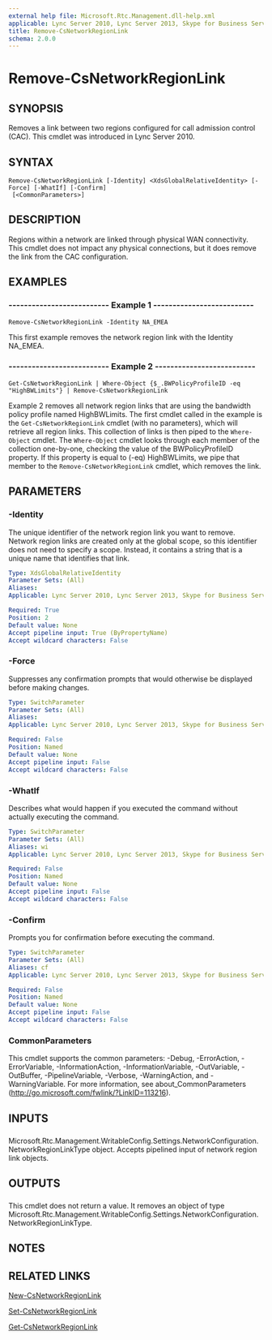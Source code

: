 ```yaml
---
external help file: Microsoft.Rtc.Management.dll-help.xml
applicable: Lync Server 2010, Lync Server 2013, Skype for Business Server 2015, Skype for Business Server 2019
title: Remove-CsNetworkRegionLink
schema: 2.0.0
---
```


# Remove-CsNetworkRegionLink

## SYNOPSIS
Removes a link between two regions configured for call admission control (CAC).
This cmdlet was introduced in Lync Server 2010.


## SYNTAX

```
Remove-CsNetworkRegionLink [-Identity] <XdsGlobalRelativeIdentity> [-Force] [-WhatIf] [-Confirm]
 [<CommonParameters>]
```

## DESCRIPTION
Regions within a network are linked through physical WAN connectivity.
This cmdlet does not impact any physical connections, but it does remove the link from the CAC configuration.


## EXAMPLES

### -------------------------- Example 1 --------------------------
```
Remove-CsNetworkRegionLink -Identity NA_EMEA
```

This first example removes the network region link with the Identity NA_EMEA.


### -------------------------- Example 2 --------------------------
```
Get-CsNetworkRegionLink | Where-Object {$_.BWPolicyProfileID -eq "HighBWLimits"} | Remove-CsNetworkRegionLink
```

Example 2 removes all network region links that are using the bandwidth policy profile named HighBWLimits.
The first cmdlet called in the example is the `Get-CsNetworkRegionLink` cmdlet (with no parameters), which will retrieve all region links.
This collection of links is then piped to the `Where-Object` cmdlet.
The `Where-Object` cmdlet looks through each member of the collection one-by-one, checking the value of the BWPolicyProfileID property.
If this property is equal to (-eq) HighBWLimits, we pipe that member to the `Remove-CsNetworkRegionLink` cmdlet, which removes the link.


## PARAMETERS

### -Identity
The unique identifier of the network region link you want to remove.
Network region links are created only at the global scope, so this identifier does not need to specify a scope.
Instead, it contains a string that is a unique name that identifies that link.

```yaml
Type: XdsGlobalRelativeIdentity
Parameter Sets: (All)
Aliases: 
Applicable: Lync Server 2010, Lync Server 2013, Skype for Business Server 2015, Skype for Business Server 2019

Required: True
Position: 2
Default value: None
Accept pipeline input: True (ByPropertyName)
Accept wildcard characters: False
```

### -Force
Suppresses any confirmation prompts that would otherwise be displayed before making changes.

```yaml
Type: SwitchParameter
Parameter Sets: (All)
Aliases: 
Applicable: Lync Server 2010, Lync Server 2013, Skype for Business Server 2015, Skype for Business Server 2019

Required: False
Position: Named
Default value: None
Accept pipeline input: False
Accept wildcard characters: False
```

### -WhatIf
Describes what would happen if you executed the command without actually executing the command.

```yaml
Type: SwitchParameter
Parameter Sets: (All)
Aliases: wi
Applicable: Lync Server 2010, Lync Server 2013, Skype for Business Server 2015, Skype for Business Server 2019

Required: False
Position: Named
Default value: None
Accept pipeline input: False
Accept wildcard characters: False
```

### -Confirm
Prompts you for confirmation before executing the command.

```yaml
Type: SwitchParameter
Parameter Sets: (All)
Aliases: cf
Applicable: Lync Server 2010, Lync Server 2013, Skype for Business Server 2015, Skype for Business Server 2019

Required: False
Position: Named
Default value: None
Accept pipeline input: False
Accept wildcard characters: False
```

### CommonParameters
This cmdlet supports the common parameters: -Debug, -ErrorAction, -ErrorVariable, -InformationAction, -InformationVariable, -OutVariable, -OutBuffer, -PipelineVariable, -Verbose, -WarningAction, and -WarningVariable. For more information, see about_CommonParameters (http://go.microsoft.com/fwlink/?LinkID=113216).

## INPUTS

###  
Microsoft.Rtc.Management.WritableConfig.Settings.NetworkConfiguration.NetworkRegionLinkType object.
Accepts pipelined input of network region link objects.

## OUTPUTS

###  
This cmdlet does not return a value.
It removes an object of type Microsoft.Rtc.Management.WritableConfig.Settings.NetworkConfiguration.NetworkRegionLinkType.

## NOTES

## RELATED LINKS

[New-CsNetworkRegionLink](New-CsNetworkRegionLink.md)

[Set-CsNetworkRegionLink](Set-CsNetworkRegionLink.md)

[Get-CsNetworkRegionLink](Get-CsNetworkRegionLink.md)

